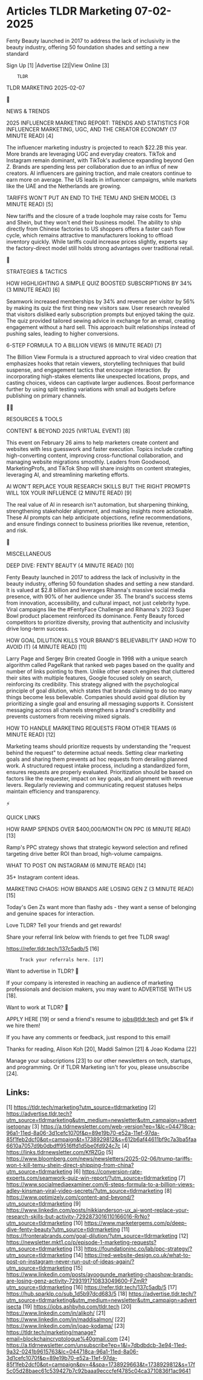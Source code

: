 # Articles TLDR Marketing 07-02-2025

Fenty Beauty launched in 2017 to address the lack of inclusivity in
the beauty industry, offering 50 foundation shades and setting a new
standard ‌ ‌ ‌ ‌ ‌ ‌ ‌ ‌ ‌ ‌ ‌ ‌ ‌ ‌ ‌ ‌ ‌ ‌ ‌ ‌ ‌ ‌ ‌ ‌ ‌ ‌  ‌ ‌ ‌ ‌ ‌ ‌ ‌ ‌ ‌ ‌ ‌ ‌ ‌ ‌ ‌ ‌ ‌ ‌ ‌ ‌ ‌ ‌ ‌ ‌ ‌ ‌ 


 Sign Up [1] |Advertise [2]|View Online [3] 

		TLDR 

TLDR MARKETING 2025-02-07

📱 

NEWS & TRENDS

 2025 INFLUENCER MARKETING REPORT: TRENDS AND STATISTICS FOR
INFLUENCER MARKETING, UGC, AND THE CREATOR ECONOMY (17 MINUTE READ)
[4] 

 The influencer marketing industry is projected to reach $22.2B this
year. More brands are leveraging UGC and everyday creators. TikTok and
Instagram remain dominant, with TikTok's audience expanding beyond Gen
Z. Brands are spending less per collaboration due to an influx of new
creators. AI influencers are gaining traction, and male creators
continue to earn more on average. The US leads in influencer
campaigns, while markets like the UAE and the Netherlands are growing.


 TARIFFS WON'T PUT AN END TO THE TEMU AND SHEIN MODEL (3 MINUTE READ)
[5] 

 New tariffs and the closure of a trade loophole may raise costs for
Temu and Shein, but they won't end their business model. The ability
to ship directly from Chinese factories to US shoppers offers a faster
cash flow cycle, which remains attractive to manufacturers looking to
offload inventory quickly. While tariffs could increase prices
slightly, experts say the factory-direct model still holds strong
advantages over traditional retail. 

🚀 

STRATEGIES & TACTICS

 HOW HIGHLIGHTING A SIMPLE QUIZ BOOSTED SUBSCRIPTIONS BY 34% (3 MINUTE
READ) [6] 

 Seamwork increased memberships by 34% and revenue per visitor by 56%
by making its quiz the first thing new visitors saw. User research
revealed that visitors disliked early subscription prompts but enjoyed
taking the quiz. The quiz provided tailored sewing advice in exchange
for an email, creating engagement without a hard sell. This approach
built relationships instead of pushing sales, leading to higher
conversions. 

 6-STEP FORMULA TO A BILLION VIEWS (6 MINUTE READ) [7] 

 The Billion View Formula is a structured approach to viral video
creation that emphasizes hooks that retain viewers, storytelling
techniques that build suspense, and engagement tactics that encourage
interaction. By incorporating high-stakes elements like unexpected
locations, props, and casting choices, videos can captivate larger
audiences. Boost performance further by using split testing variations
with small ad budgets before publishing on primary channels. 

🧑‍💻 

RESOURCES & TOOLS

 CONTENT & BEYOND 2025 (VIRTUAL EVENT) [8] 

 This event on February 26 aims to help marketers create content and
websites with less guesswork and faster execution. Topics include
crafting high-converting content, improving cross-functional
collaboration, and managing website migrations smoothly. Leaders from
Goodwood, MarketingProfs, and TikTok Shop will share insights on
content strategies, leveraging AI, and streamlining marketing efforts.


 AI WON'T REPLACE YOUR RESEARCH SKILLS BUT THE RIGHT PROMPTS WILL 10X
YOUR INFLUENCE (2 MINUTE READ) [9] 

 The real value of AI in research isn't automation, but sharpening
thinking, strengthening stakeholder alignment, and making insights
more actionable. These AI prompts can help anticipate objections,
refine recommendations, and ensure findings connect to business
priorities like revenue, retention, and risk. 

🎁 

MISCELLANEOUS

 DEEP DIVE: FENTY BEAUTY (4 MINUTE READ) [10] 

 Fenty Beauty launched in 2017 to address the lack of inclusivity in
the beauty industry, offering 50 foundation shades and setting a new
standard. It is valued at $2.8 billion and leverages Rihanna's massive
social media presence, with 90% of her audience under 35. The brand's
success stems from innovation, accessibility, and cultural impact, not
just celebrity hype. Viral campaigns like the #FentyFace Challenge and
Rihanna's 2023 Super Bowl product placement reinforced its dominance.
Fenty Beauty forced competitors to prioritize diversity, proving that
authenticity and inclusivity drive long-term success. 

 HOW GOAL DILUTION KILLS YOUR BRAND'S BELIEVABILITY (AND HOW TO AVOID
IT) (4 MINUTE READ) [11] 

 Larry Page and Sergey Brin created Google in 1998 with a unique
search algorithm called PageRank that ranked web pages based on the
quality and number of links pointing to them. Unlike other search
engines that cluttered their sites with multiple features, Google
focused solely on search, reinforcing its credibility. This strategy
aligned with the psychological principle of goal dilution, which
states that brands claiming to do too many things become less
believable. Companies should avoid goal dilution by prioritizing a
single goal and ensuring all messaging supports it. Consistent
messaging across all channels strengthens a brand's credibility and
prevents customers from receiving mixed signals. 

 HOW TO HANDLE MARKETING REQUESTS FROM OTHER TEAMS (6 MINUTE READ)
[12] 

 Marketing teams should prioritize requests by understanding the
"request behind the request" to determine actual needs. Setting clear
marketing goals and sharing them prevents ad hoc requests from
derailing planned work. A structured request intake process, including
a standardized form, ensures requests are properly evaluated.
Prioritization should be based on factors like the requester, impact
on key goals, and alignment with revenue levers. Regularly reviewing
and communicating request statuses helps maintain efficiency and
transparency. 

⚡ 

QUICK LINKS

 HOW RAMP SPENDS OVER $400,000/MONTH ON PPC (6 MINUTE READ) [13] 

 Ramp's PPC strategy shows that strategic keyword selection and
refined targeting drive better ROI than broad, high-volume campaigns. 

 WHAT TO POST ON INSTAGRAM (6 MINUTE READ) [14] 

 35+ Instagram content ideas. 

 MARKETING CHAOS: HOW BRANDS ARE LOSING GEN Z (3 MINUTE READ) [15] 

 Today's Gen Zs want more than flashy ads - they want a sense of
belonging and genuine spaces for interaction. 

Love TLDR? Tell your friends and get rewards!

 Share your referral link below with friends to get free TLDR swag! 

 https://refer.tldr.tech/137c5adb/5 [16] 

		 Track your referrals here. [17] 

Want to advertise in TLDR? 📰

 If your company is interested in reaching an audience of marketing
professionals and decision makers, you may want to ADVERTISE WITH US
[18]. 

Want to work at TLDR? 💼

 APPLY HERE [19] or send a friend's resume to jobs@tldr.tech and get
$1k if we hire them! 

 If you have any comments or feedback, just respond to this email! 

Thanks for reading, 
Alison Koh [20], Maddi Salmon [21] & Joao Kodama [22] 

 Manage your subscriptions [23] to our other newsletters on tech,
startups, and programming. Or if TLDR Marketing isn't for you, please
unsubscribe [24]. 

 

Links:
------
[1] https://tldr.tech/marketing?utm_source=tldrmarketing
[2] https://advertise.tldr.tech?utm_source=tldrmarketing&utm_medium=newsletter&utm_campaign=advertisetopnav
[3] https://a.tldrnewsletter.com/web-version?ep=1&lc=044718ca-96a1-11ed-8a06-3d1cefc1070f&p=89e19b70-e52a-11ef-97da-85f1feb2dcf0&pt=campaign&t=1738929812&s=612b6af44611bf9c7a3ba5faa6610a7057d9b0dbdff9516ffd1d5be0fd924c7c
[4] https://links.tldrnewsletter.com/KfRZGo
[5] https://www.bloomberg.com/news/newsletters/2025-02-06/trump-tariffs-won-t-kill-temu-shein-direct-shipping-from-china?utm_source=tldrmarketing
[6] https://conversion-rate-experts.com/seamwork-quiz-win-report/?utm_source=tldrmarketing
[7] https://www.socialmediaexaminer.com/6-steps-formula-to-a-billion-views-adley-kinsman-viral-video-secrets/?utm_source=tldrmarketing
[8] https://www.optimizely.com/content-and-beyond/?utm_source=tldrmarketing
[9] https://www.linkedin.com/posts/nikkianderson-ux_ai-wont-replace-your-research-skills-but-activity-7292873016110166016-RrNo?utm_source=tldrmarketing
[10] https://www.marketergems.com/p/deep-dive-fenty-beauty?utm_source=tldrmarketing
[11] https://fronterabrands.com/goal-dilution/?utm_source=tldrmarketing
[12] https://newsletter.mkt1.co/p/episode-1-marketing-requests?utm_source=tldrmarketing
[13] https://foundationinc.co/lab/ppc-strategy/?utm_source=tldrmarketing
[14] https://red-website-design.co.uk/what-to-post-on-instagram-never-run-out-of-ideas-again/?utm_source=tldrmarketing
[15] https://www.linkedin.com/posts/ayoogunde_marketing-chaoshow-brands-are-losing-genz-activity-7293191710833049600-FZmR?utm_source=tldrmarketing
[16] https://refer.tldr.tech/137c5adb/5
[17] https://hub.sparklp.co/sub_1d5b97dcd683/5
[18] https://advertise.tldr.tech/?utm_source=tldrmarketing&utm_medium=newsletter&utm_campaign=advertisecta
[19] https://jobs.ashbyhq.com/tldr.tech
[20] https://www.linkedin.com/in/alikoh/
[21] https://www.linkedin.com/in/maddisalmon/
[22] https://www.linkedin.com/in/joao-kodama/
[23] https://tldr.tech/marketing/manage?email=blockchaincryptologue%40gmail.com
[24] https://a.tldrnewsletter.com/unsubscribe?ep=1&l=7dbdbdcb-3e94-11ed-9a32-0241b9615763&lc=044718ca-96a1-11ed-8a06-3d1cefc1070f&p=89e19b70-e52a-11ef-97da-85f1feb2dcf0&pt=campaign&pv=4&spa=1738929663&t=1738929812&s=17f5c05d28baec61c539427b7c92baaa9ecccfef4785c04ca3710836f1ac9641